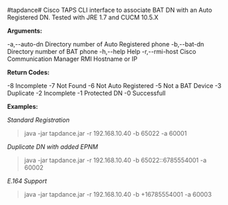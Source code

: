 #tapdance#
Cisco TAPS CLI interface to associate BAT DN with an Auto Registered DN. Tested with JRE 1.7 and CUCM 10.5.X

**Arguments:**

 -a,--auto-dn <arg>    Directory number of Auto Registered phone
 -b,--bat-dn <arg>     Directory number of BAT phone
 -h,--help             Help
 -r,--rmi-host <arg>   Cisco Communication Manager RMI Hostname or IP

**Return Codes:**

 -8   Incomplete
 -7   Not Found
 -6   Not Auto Registered
 -5   Not a BAT Device
 -3   Duplicate
 -2   Incomplete
 -1   Protected DN
 -0   Successfull

**Examples:**

  *Standard Registration*

  > java -jar tapdance.jar -r 192.168.10.40 -b 65022 -a 60001
  
  *Duplicate DN with added EPNM*
  
  > java -jar tapdance.jar -r 192.168.10.40 -b 65022::6785554001 -a 60002
  
  *E.164 Support*
  
  > java -jar tapdance.jar -r 192.168.10.40 -b \+16785554001 -a 60003
  
